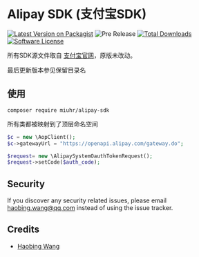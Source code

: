 # Alipay SDK (支付宝SDK)

[![Latest Version on Packagist][ico-version]][link-packagist]
![Pre Release][pre-version]
[![Total Downloads][ico-downloads]][link-downloads]
[![Software License][ico-license]](LICENSE)

所有SDK源文件取自 [支付宝官网](https://docs.open.alipay.com/54/103419/)，原版未改动。

最后更新版本参见保留目录名

## 使用

```$bash
composer require miuhr/alipay-sdk
```

所有类都被映射到了顶层命名空间

```php
$c = new \AopClient();
$c->gatewayUrl = "https://openapi.alipay.com/gateway.do";

$request= new \AlipaySystemOauthTokenRequest();
$request->setCode($auth_code);
```

## Security

If you discover any security related issues, please email haobing.wang@qq.com instead of using the issue tracker.

## Credits

- [Haobing Wang][link-author]


[ico-version]: https://img.shields.io/packagist/v/miuhr/alipay-sdk.svg
[link-packagist]: https://packagist.org/packages/miuhr/alipay-sdk

[pre-version]: https://img.shields.io/packagist/vpre/miuhr/alipay-sdk.svg

[ico-downloads]: https://img.shields.io/packagist/dt/miuhr/alipay-sdk.svg
[link-downloads]: https://packagist.org/packages/miuhr/alipay-sdk

[ico-license]: https://img.shields.io/packagist/l/doctrine/orm.svg

[link-author]: https://github.com/haobingwang

